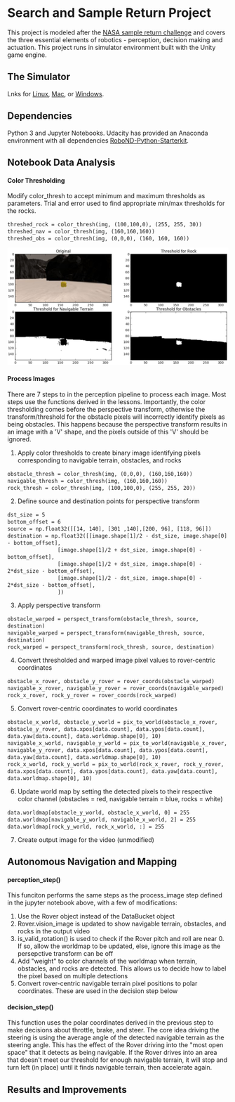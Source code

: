 # Search and Sample Return Project

This project is modeled after the [NASA sample return challenge](https://www.nasa.gov/directorates/spacetech/centennial_challenges/sample_return_robot/index.html) and covers the three essential elements of robotics - perception, decision making and actuation.  This project runs in simulator environment built with the Unity game engine.  

## The Simulator
Lnks for [Linux](https://s3-us-west-1.amazonaws.com/udacity-robotics/Rover+Unity+Sims/Linux_Roversim.zip), [Mac](	https://s3-us-west-1.amazonaws.com/udacity-robotics/Rover+Unity+Sims/Mac_Roversim.zip), or [Windows](https://s3-us-west-1.amazonaws.com/udacity-robotics/Rover+Unity+Sims/Windows_Roversim.zip). 

## Dependencies
Python 3 and Jupyter Notebooks. Udacity has provided an Anaconda environment with all dependencies [RoboND-Python-Starterkit](https://github.com/ryan-keenan/RoboND-Python-Starterkit). 

## Notebook Data Analysis

#### Color Thresholding
Modify color_thresh to accept minimum and maximum thresholds as parameters. Trial and error used to find appropriate min/max thresholds for the rocks. 
```
threshed_rock = color_thresh(img, (100,100,0), (255, 255, 30))
threshed_nav = color_thresh(img, (160,160,160))
threshed_obs = color_thresh(img, (0,0,0), (160, 160, 160))
```
![thresholds](output/Thresholds.png)

#### Process Images
There are 7 steps to in the perception pipeline to process each image. Most steps use the functions derived in the lessons. Importantly, the color thresholding comes before the perspective transform, otherwise the transform/threshold for the obstacle pixels will incorrectly identify pixels as being obstacles. This happens because the perspective transform results in an image with a 'V' shape, and the pixels outside of this 'V' should be ignored.

  1. Apply color thresholds to create binary image identifying pixels corresponding to navigable terrain, obstacles, and rocks
  ```
  obstacle_thresh = color_thresh(img, (0,0,0), (160,160,160))
  navigable_thresh = color_thresh(img, (160,160,160))
  rock_thresh = color_thresh(img, (100,100,0), (255, 255, 20))
  ```
  2. Define source and destination points for perspective transform
  ```
  dst_size = 5 
  bottom_offset = 6
  source = np.float32([[14, 140], [301 ,140],[200, 96], [118, 96]])
  destination = np.float32([[image.shape[1]/2 - dst_size, image.shape[0] - bottom_offset],
                  [image.shape[1]/2 + dst_size, image.shape[0] - bottom_offset],
                  [image.shape[1]/2 + dst_size, image.shape[0] - 2*dst_size - bottom_offset], 
                  [image.shape[1]/2 - dst_size, image.shape[0] - 2*dst_size - bottom_offset],
                  ])
  ```
  3. Apply perspective transform
  ```
  obstacle_warped = perspect_transform(obstacle_thresh, source, destination)
  navigable_warped = perspect_transform(navigable_thresh, source, destination)
  rock_warped = perspect_transform(rock_thresh, source, destination)
  ```
  4. Convert thresholded and warped image pixel values to rover-centric coordinates
  ```
  obstacle_x_rover, obstacle_y_rover = rover_coords(obstacle_warped)
  navigable_x_rover, navigable_y_rover = rover_coords(navigable_warped)
  rock_x_rover, rock_y_rover = rover_coords(rock_warped)
  ```
  5. Convert rover-centric coordinates to world coordinates
  ```
  obstacle_x_world, obstacle_y_world = pix_to_world(obstacle_x_rover, obstacle_y_rover, data.xpos[data.count], data.ypos[data.count], data.yaw[data.count], data.worldmap.shape[0], 10)
  navigable_x_world, navigable_y_world = pix_to_world(navigable_x_rover, navigable_y_rover, data.xpos[data.count], data.ypos[data.count], data.yaw[data.count], data.worldmap.shape[0], 10)
  rock_x_world, rock_y_world = pix_to_world(rock_x_rover, rock_y_rover, data.xpos[data.count], data.ypos[data.count], data.yaw[data.count], data.worldmap.shape[0], 10)
  ```
  6. Update world map by setting the detected pixels to their respective color channel (obstacles = red, navigable terrain = blue, rocks = white)
  ```
  data.worldmap[obstacle_y_world, obstacle_x_world, 0] = 255
  data.worldmap[navigable_y_world, navigable_x_world, 2] = 255
  data.worldmap[rock_y_world, rock_x_world, :] = 255
  ```
  7. Create output image for the video (unmodified)
  

## Autonomous Navigation and Mapping

#### perception_step()
This funciton performs the same steps as the process_image step defined in the jupyter notebook above, with a few of modifications:
  1. Use the Rover object instead of the DataBucket object
  2. Rover.vision_image is updated to show navigable terrain, obstacles, and rocks in the output video
  3. is_valid_rotation() is used to check if the Rover pitch and roll are near 0. If so, allow the worldmap to be updated, else, ignore this image as the persepctive transform can be off
  4. Add "weight" to color channels of the worldmap when terrain, obstacles, and rocks are detected. This allows us to decide how to label the pixel based on multiple detections
  5. Convert rover-centric navigable terrain pixel positions to polar coordinates. These are used in the decision step below

#### decision_step()
This function uses the polar coordinates derived in the previous step to make decisions about throttle, brake, and steer. The core idea driving the steering is using the average angle of the detected navigable terrain as the steering angle. This has the effect of the Rover driving into the "most open space" that it detects as being navigable. If the Rover drives into an area that doesn't meet our threshold for enough navigable terrain, it will stop and turn left (in place) until it finds navigable terrain, then accelerate again. 


## Results and Improvements

#### 



